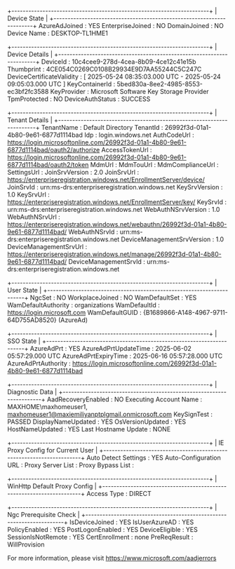 +----------------------------------------------------------------------+
| Device State                                                         |
+----------------------------------------------------------------------+
     AzureAdJoined : YES
  EnterpriseJoined : NO
       DomainJoined : NO
         Device Name : DESKTOP-TL1HME1

+----------------------------------------------------------------------+
| Device Details                                                       |
+----------------------------------------------------------------------+
             DeviceId : 10c4cee9-278d-4cea-8b09-4ce12c41e15b
            Thumbprint : 4CE054C0269C0108B29934E9D7AA55244C5C247C
 DeviceCertificateValidity : [ 2025-05-24 08:35:03.000 UTC - 2025-05-24 09:05:03.000 UTC ]
       KeyContainerId : 5bed830a-8ee2-4985-8553-ec3bf2fc3588
           KeyProvider : Microsoft Software Key Storage Provider
           TpmProtected : NO
       DeviceAuthStatus : SUCCESS

+----------------------------------------------------------------------+
| Tenant Details                                                       |
+----------------------------------------------------------------------+
          TenantName : Default Directory
           TenantId : 26992f3d-01a1-4b80-9e61-6877d1114bad
                 Idp : login.windows.net
         AuthCodeUrl : https://login.microsoftonline.com/26992f3d-01a1-4b80-9e61-6877d1114bad/oauth2/authorize
      AccessTokenUrl : https://login.microsoftonline.com/26992f3d-01a1-4b80-9e61-6877d1114bad/oauth2/token
             MdmUrl : 
         MdmTouUrl : 
   MdmComplianceUrl : 
          SettingsUrl : 
       JoinSrvVersion : 2.0
           JoinSrvUrl : https://enterpriseregistration.windows.net/EnrollmentServer/device/
       JoinSrvId : urn:ms-drs:enterpriseregistration.windows.net
         KeySrvVersion : 1.0
           KeySrvUrl : https://enterpriseregistration.windows.net/EnrollmentServer/key/
         KeySrvId : urn:ms-drs:enterpriseregistration.windows.net
  WebAuthNSrvVersion : 1.0
      WebAuthNSrvUrl : https://enterpriseregistration.windows.net/webauthn/26992f3d-01a1-4b80-9e61-6877d1114bad/
      WebAuthNSrvId : urn:ms-drs:enterpriseregistration.windows.net
DeviceManagementSrvVersion : 1.0
    DeviceManagementSrvUrl : https://enterpriseregistration.windows.net/manage/26992f3d-01a1-4b80-9e61-6877d1114bad/
    DeviceManagementSrvId : urn:ms-drs:enterpriseregistration.windows.net

+----------------------------------------------------------------------+
| User State                                                           |
+----------------------------------------------------------------------+
                NgcSet : NO
   WorkplaceJoined : NO
   WamDefaultSet : YES
   WamDefaultAuthority : organizations
   WamDefaultId : https://login.microsoft.com
   WamDefaultGUID : {B1689866-A148-4967-9711-64D755AD8520} (AzureAd)

+----------------------------------------------------------------------+
| SSO State                                                            |
+----------------------------------------------------------------------+
       AzureAdPrt : YES
AzureAdPrtUpdateTime : 2025-06-02 05:57:29.000 UTC
AzureAdPrtExpiryTime : 2025-06-16 05:57:28.000 UTC
AzureAdPrtAuthority : https://login.microsoftonline.com/26992f3d-01a1-4b80-9e61-6877d1114bad

+----------------------------------------------------------------------+
| Diagnostic Data                                                      |
+----------------------------------------------------------------------+
   AadRecoveryEnabled : NO
Executing Account Name : MAXHOME\maxhomeuser1, maxhomeuser1@maxiemiliyanptplgmail.onmicrosoft.com
         KeySignTest : PASSED
     DisplayNameUpdated : YES
      OsVersionUpdated : YES
     HostNameUpdated : YES
  Last Hostname Update : NONE

+----------------------------------------------------------------------+
| IE Proxy Config for Current User                                     |
+----------------------------------------------------------------------+
     Auto Detect Settings : YES
     Auto-Configuration URL : 
         Proxy Server List : 
         Proxy Bypass List : 

+----------------------------------------------------------------------+
| WinHttp Default Proxy Config                                         |
+----------------------------------------------------------------------+
            Access Type : DIRECT

+----------------------------------------------------------------------+
| Ngc Prerequisite Check                                               |
+----------------------------------------------------------------------+
         IsDeviceJoined : YES
        IsUserAzureAD : YES
        PolicyEnabled : YES
     PostLogonEnabled : YES
       DeviceEligible : YES
   SessionIsNotRemote : YES
      CertEnrollment : none
       PreReqResult : WillProvision

For more information, please visit https://www.microsoft.com/aadjerrors
